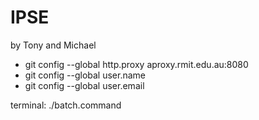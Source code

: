 # IPSE
by Tony and Michael

- git config --global http.proxy aproxy.rmit.edu.au:8080
- git config --global user.name <username>
- git config --global user.email <email>

terminal:
./batch.command
